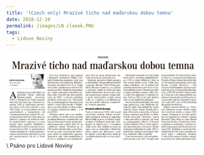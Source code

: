 ```yaml
---
title: '(Czech only) Mrazivé ticho nad maďarskou dobou temna'
date: 2018-12-10
permalink: /images/LN clanek.PNG
tags:
  - Lidove Noviny
---
```


<img src="/images/LN clanek.PNG"
     alt="LN clanek"
     style="float: left; margin-right: 10px;" />
     
\\
Psáno pro Lidové Noviny
